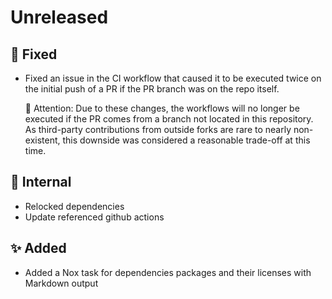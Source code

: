 # Unreleased

## 🐞 Fixed
* Fixed an issue in the CI workflow that caused it to be executed twice on the initial push of a PR if the PR branch was on the repo itself.

    🚨 Attention: Due to these changes, the workflows will no longer be executed if the PR comes from a branch not located in this repository.
                  As third-party contributions from outside forks are rare to nearly non-existent, this downside was considered a reasonable trade-off at this time.
                  
## 🔩 Internal
* Relocked dependencies
* Update referenced github actions

## ✨ Added
* Added a Nox task for dependencies packages and their licenses with Markdown output